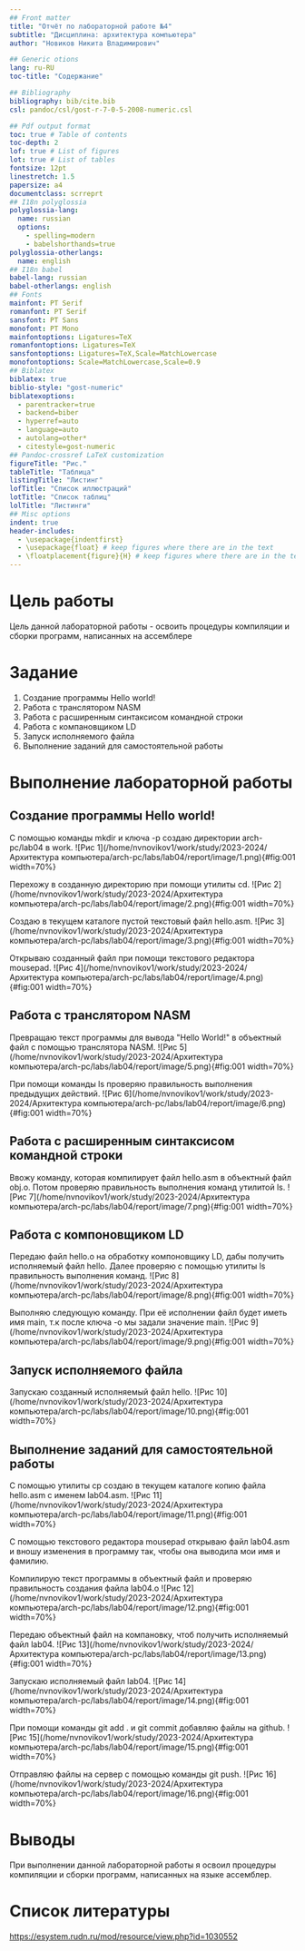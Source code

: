 ```yaml
---
## Front matter
title: "Отчёт по лабораторной работе №4"
subtitle: "Дисциплина: архитектура компьютера"
author: "Новиков Никита Владимирович"

## Generic otions
lang: ru-RU
toc-title: "Содержание"

## Bibliography
bibliography: bib/cite.bib
csl: pandoc/csl/gost-r-7-0-5-2008-numeric.csl

## Pdf output format
toc: true # Table of contents
toc-depth: 2
lof: true # List of figures
lot: true # List of tables
fontsize: 12pt
linestretch: 1.5
papersize: a4
documentclass: scrreprt
## I18n polyglossia
polyglossia-lang:
  name: russian
  options:
	- spelling=modern
	- babelshorthands=true
polyglossia-otherlangs:
  name: english
## I18n babel
babel-lang: russian
babel-otherlangs: english
## Fonts
mainfont: PT Serif
romanfont: PT Serif
sansfont: PT Sans
monofont: PT Mono
mainfontoptions: Ligatures=TeX
romanfontoptions: Ligatures=TeX
sansfontoptions: Ligatures=TeX,Scale=MatchLowercase
monofontoptions: Scale=MatchLowercase,Scale=0.9
## Biblatex
biblatex: true
biblio-style: "gost-numeric"
biblatexoptions:
  - parentracker=true
  - backend=biber
  - hyperref=auto
  - language=auto
  - autolang=other*
  - citestyle=gost-numeric
## Pandoc-crossref LaTeX customization
figureTitle: "Рис."
tableTitle: "Таблица"
listingTitle: "Листинг"
lofTitle: "Список иллюстраций"
lotTitle: "Список таблиц"
lolTitle: "Листинги"
## Misc options
indent: true
header-includes:
  - \usepackage{indentfirst}
  - \usepackage{float} # keep figures where there are in the text
  - \floatplacement{figure}{H} # keep figures where there are in the text
---
```


# Цель работы

Цель данной лабораторной работы - освоить процедуры компиляции и сборки программ, написанных на ассемблере

# Задание

1. Создание программы Hello world!
2. Работа с транслятором NASM
3. Работа с расширенным синтаксисом командной строки
4. Работа с компановщиком LD
5. Запуск исполняемого файла
6. Выполнение заданий для самостоятельной работы



# Выполнение лабораторной работы

## Создание программы Hello world! 

С помощью команды mkdir и ключа -p создаю директории arch-pc/lab04 в work.
![Рис 1](/home/nvnovikov1/work/study/2023-2024/Архитектура компьютера/arch-pc/labs/lab04/report/image/1.png){#fig:001 width=70%}

Перехожу в созданную директорию при помощи утилиты cd.
![Рис 2](/home/nvnovikov1/work/study/2023-2024/Архитектура компьютера/arch-pc/labs/lab04/report/image/2.png){#fig:001 width=70%}

Создаю в текущем каталоге пустой текстовый файл hello.asm.
![Рис 3](/home/nvnovikov1/work/study/2023-2024/Архитектура компьютера/arch-pc/labs/lab04/report/image/3.png){#fig:001 width=70%}

Открываю созданный файл при помощи текстового редактора mousepad.
![Рис 4](/home/nvnovikov1/work/study/2023-2024/Архитектура компьютера/arch-pc/labs/lab04/report/image/4.png){#fig:001 width=70%} 

## Работа с транслятором NASM

Превращаю текст программы для вывода "Hello World!" в объектный файл с помощью транслятора NASM.
![Рис 5](/home/nvnovikov1/work/study/2023-2024/Архитектура компьютера/arch-pc/labs/lab04/report/image/5.png){#fig:001 width=70%}

При помощи команды ls проверяю правильность выполнения предыдущих действий.
![Рис 6](/home/nvnovikov1/work/study/2023-2024/Архитектура компьютера/arch-pc/labs/lab04/report/image/6.png){#fig:001 width=70%}

## Работа с расширенным синтаксисом командной строки

Ввожу команду, которая компилирует файл hello.asm в объектный файл obj.o. Потом проверяю правильность выполнения команд утилитой ls. 
![Рис 7](/home/nvnovikov1/work/study/2023-2024/Архитектура компьютера/arch-pc/labs/lab04/report/image/7.png){#fig:001 width=70%}

## Работа с компоновщиком LD

Передаю файл hello.o на обработку компоновщику LD, дабы получить исполняемый файл hello. Далее проверяю с помощью утилиты ls правильность выполнения команд. 
![Рис 8](/home/nvnovikov1/work/study/2023-2024/Архитектура компьютера/arch-pc/labs/lab04/report/image/8.png){#fig:001 width=70%}

Выполняю следующую команду. При её исполнении файл будет иметь имя main, т.к после ключа -o мы задали значение main.
![Рис 9](/home/nvnovikov1/work/study/2023-2024/Архитектура компьютера/arch-pc/labs/lab04/report/image/9.png){#fig:001 width=70%}

## Запуск исполняемого файла 

Запускаю созданный исполняемый файл hello. 
![Рис 10](/home/nvnovikov1/work/study/2023-2024/Архитектура компьютера/arch-pc/labs/lab04/report/image/10.png){#fig:001 width=70%}

## Выполнение заданий для самостоятельной работы 

С помощью утилиты cp создаю в текущем каталоге копию файла hello.asm с именем lab04.asm.
![Рис 11](/home/nvnovikov1/work/study/2023-2024/Архитектура компьютера/arch-pc/labs/lab04/report/image/11.png){#fig:001 width=70%}

С помощью текстового редактора mousepad открываю файл lab04.asm и вношу изменения в программу так, чтобы она выводила мои имя и фамилию. 

Компилирую текст программы в объектный файл и проверяю правильность создания файла lab04.o
![Рис 12](/home/nvnovikov1/work/study/2023-2024/Архитектура компьютера/arch-pc/labs/lab04/report/image/12.png){#fig:001 width=70%}

Передаю объектный файл на компановку, чтоб получить исполняемый файл lab04.
![Рис 13](/home/nvnovikov1/work/study/2023-2024/Архитектура компьютера/arch-pc/labs/lab04/report/image/13.png){#fig:001 width=70%}

Запускаю исполняемый файл lab04. 
![Рис 14](/home/nvnovikov1/work/study/2023-2024/Архитектура компьютера/arch-pc/labs/lab04/report/image/14.png){#fig:001 width=70%}

При помощи команды git add . и git commit добавляю файлы на github. 
![Рис 15](/home/nvnovikov1/work/study/2023-2024/Архитектура компьютера/arch-pc/labs/lab04/report/image/15.png){#fig:001 width=70%}

Отправляю файлы на сервер с помощью команды git push. 
![Рис 16](/home/nvnovikov1/work/study/2023-2024/Архитектура компьютера/arch-pc/labs/lab04/report/image/16.png){#fig:001 width=70%}


# Выводы

При выполнении данной лабораторной работы я освоил процедуры компиляции и сборки программ, написанных на языке ассемблер.

# Список литературы
https://esystem.rudn.ru/mod/resource/view.php?id=1030552

